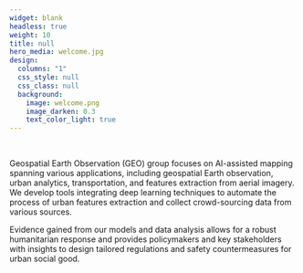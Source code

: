 ```yaml
---
widget: blank
headless: true
weight: 10
title: null
hero_media: welcome.jpg
design:
  columns: "1"
  css_style: null
  css_class: null
  background:
    image: welcome.png
    image_darken: 0.3
    text_color_light: true
---
```

<br>

 Geospatial Earth Observation (GEO) group focuses on AI-assisted mapping spanning various applications, including geospatial Earth observation, urban analytics, transportation, and features extraction from aerial imagery. We develop tools integrating deep learning techniques to automate the process of urban features extraction and collect crowd-sourcing data from various sources. 

Evidence gained from our models and data analysis allows for a robust humanitarian response and provides policymakers and key stakeholders with insights to design tailored regulations and safety countermeasures for urban social good.